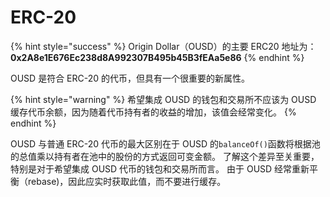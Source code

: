 # ERC-20

{% hint style="success" %}
Origin Dollar（OUSD）的主要 ERC20 地址为：   
**0x2A8e1E676Ec238d8A992307B495b45B3fEAa5e86**
{% endhint %}

OUSD 是符合 ERC-20 的代币，但具有一个很重要的新属性。

{% hint style="warning" %}
希望集成 OUSD 的钱包和交易所不应该为 OUSD 缓存代币余额，因为随着代币持有者的收益的增加，该值会经常变化。
{% endhint %}

OUSD 与普通 ERC-20 代币的最大区别在于 OUSD 的`balanceOf()`函数将根据池的总值乘以持有者在池中的股份的方式返回可变金额。 了解这个差异至关重要，特别是对于希望集成 OUSD 代币的钱包和交易所而言。 由于 OUSD 经常重新平衡（rebase)，因此应实时获取此值，而不要进行缓存。





